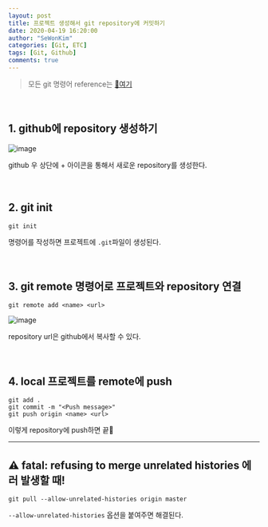 ```yaml
---
layout: post
title: 프로젝트 생성해서 git repository에 커밋하기 
date: 2020-04-19 16:20:00
author: "SeWonKim"
categories: [Git, ETC]
tags: [Git, Github]
comments: true
---
```


> 모든 git 명령어 reference는 [📑여기](https://git-scm.com/docs)


　

## 1. github에 repository 생성하기

![image](https://user-images.githubusercontent.com/30452963/79682437-3e7a6700-825d-11ea-83f7-7b0c57a04ba8.png)

github 우 상단에 + 아이콘을 통해서 새로운 repository를 생성한다.


　

## 2. git init

```
git init
```
명령어를 작성하면 프로젝트에 `.git`파일이 생성된다.


　

## 3. git remote 명령어로 프로젝트와 repository 연결

```
git remote add <name> <url>
```

![image](https://user-images.githubusercontent.com/30452963/79682466-7da8b800-825d-11ea-89e4-0d9780c3a2ac.png)

repository url은 github에서 복사할 수 있다.


　

## 4. local 프로젝트를 remote에 push

```
git add .
git commit -m "<Push message>"
git push origin <name> <url>
```

이렇게 repository에 push하면 끝🎉


---

## ⚠ fatal: refusing to merge unrelated histories 에러 발생할 때!

```shell
git pull --allow-unrelated-histories origin master
```


`--allow-unrelated-histories` 옵션을 붙여주면 해결된다.

